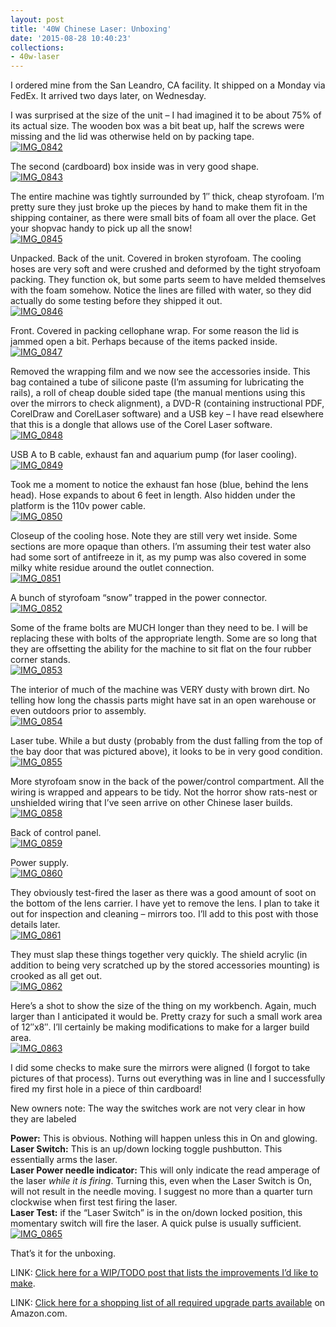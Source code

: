 ```yaml
---
layout: post
title: '40W Chinese Laser: Unboxing'
date: '2015-08-28 10:40:23'
collections:
- 40w-laser
---
```



I ordered mine from the San Leandro, CA facility. It shipped on a Monday via FedEx. It arrived two days later, on Wednesday.

I was surprised at the size of the unit – I had imagined it to be about 75% of its actual size. The wooden box was a bit beat up, half the screws were missing and the lid was otherwise held on by packing tape.  
[![IMG_0842](https://i0.wp.com/res.cloudinary.com/thecase/image/upload/h_225,w_300/v1514683226/IMG_0842_ndrpmn.jpg?resize=300%2C225)](https://i1.wp.com/res.cloudinary.com/thecase/image/upload/v1514683226/IMG_0842_ndrpmn.jpg)

The second (cardboard) box inside was in very good shape.  
[![IMG_0843](https://i0.wp.com/res.cloudinary.com/thecase/image/upload/h_225,w_300/v1514683224/IMG_0843_wzhzda.jpg?resize=300%2C225)](https://i1.wp.com/res.cloudinary.com/thecase/image/upload/v1514683224/IMG_0843_wzhzda.jpg)

The entire machine was tightly surrounded by 1″ thick, cheap styrofoam. I’m pretty sure they just broke up the pieces by hand to make them fit in the shipping container, as there were small bits of foam all over the place. Get your shopvac handy to pick up all the snow!  
[![IMG_0845](https://i0.wp.com/res.cloudinary.com/thecase/image/upload/h_225,w_300/v1514683222/IMG_0845_zoudzp.jpg?resize=300%2C225)](https://i0.wp.com/res.cloudinary.com/thecase/image/upload/v1514683222/IMG_0845_zoudzp.jpg)

Unpacked. Back of the unit. Covered in broken styrofoam. The cooling hoses are very soft and were crushed and deformed by the tight stryofoam packing. They function ok, but some parts seem to have melded themselves with the foam somehow. Notice the lines are filled with water, so they did actually do some testing before they shipped it out.  
[![IMG_0846](https://i0.wp.com/res.cloudinary.com/thecase/image/upload/h_225,w_300/v1514683220/IMG_0846_zwdhdy.jpg?resize=300%2C225)](https://i2.wp.com/res.cloudinary.com/thecase/image/upload/v1514683220/IMG_0846_zwdhdy.jpg)

Front. Covered in packing cellophane wrap. For some reason the lid is jammed open a bit. Perhaps because of the items packed inside.  
[![IMG_0847](https://i2.wp.com/res.cloudinary.com/thecase/image/upload/h_225,w_300/v1514683217/IMG_0847_rfvq1h.jpg?resize=300%2C225)](https://i0.wp.com/res.cloudinary.com/thecase/image/upload/v1514683217/IMG_0847_rfvq1h.jpg)

Removed the wrapping film and we now see the accessories inside. This bag contained a tube of silicone paste (I’m assuming for lubricating the rails), a roll of cheap double sided tape (the manual mentions using this over the mirrors to check alignment), a DVD-R (containing instructional PDF, CorelDraw and CorelLaser software) and a USB key – I have read elsewhere that this is a dongle that allows use of the Corel Laser software.  
[![IMG_0848](https://i1.wp.com/res.cloudinary.com/thecase/image/upload/h_225,w_300/v1514683215/IMG_0848_ktwvgn.jpg?resize=300%2C225)](https://i0.wp.com/res.cloudinary.com/thecase/image/upload/v1514683215/IMG_0848_ktwvgn.jpg)

USB A to B cable, exhaust fan and aquarium pump (for laser cooling).  
[![IMG_0849](https://i2.wp.com/res.cloudinary.com/thecase/image/upload/h_225,w_300/v1514683213/IMG_0849_fdt0ea.jpg?resize=300%2C225)](https://i2.wp.com/res.cloudinary.com/thecase/image/upload/v1514683213/IMG_0849_fdt0ea.jpg)

Took me a moment to notice the exhaust fan hose (blue, behind the lens head). Hose expands to about 6 feet in length. Also hidden under the platform is the 110v power cable.  
[![IMG_0850](https://i2.wp.com/res.cloudinary.com/thecase/image/upload/h_225,w_300/v1514683210/IMG_0850_cflgxl.jpg?resize=300%2C225)](https://i2.wp.com/res.cloudinary.com/thecase/image/upload/v1514683210/IMG_0850_cflgxl.jpg)

Closeup of the cooling hose. Note they are still very wet inside. Some sections are more opaque than others. I’m assuming their test water also had some sort of antifreeze in it, as my pump was also covered in some milky white residue around the outlet connection.  
[![IMG_0851](https://i0.wp.com/res.cloudinary.com/thecase/image/upload/h_225,w_300/v1514683207/IMG_0851_ui8oqk.jpg?resize=300%2C225)](https://i2.wp.com/res.cloudinary.com/thecase/image/upload/v1514683207/IMG_0851_ui8oqk.jpg)

A bunch of styrofoam “snow” trapped in the power connector.  
[![IMG_0852](https://i1.wp.com/res.cloudinary.com/thecase/image/upload/h_225,w_300/v1514683205/IMG_0852_hnoolp.jpg?resize=300%2C225)](https://i2.wp.com/res.cloudinary.com/thecase/image/upload/v1514683205/IMG_0852_hnoolp.jpg)

Some of the frame bolts are MUCH longer than they need to be. I will be replacing these with bolts of the appropriate length. Some are so long that they are offsetting the ability for the machine to sit flat on the four rubber corner stands.  
[![IMG_0853](https://i0.wp.com/res.cloudinary.com/thecase/image/upload/h_225,w_300/v1514683203/IMG_0853_jlvahx.jpg?resize=300%2C225)](https://i0.wp.com/res.cloudinary.com/thecase/image/upload/v1514683203/IMG_0853_jlvahx.jpg)

The interior of much of the machine was VERY dusty with brown dirt. No telling how long the chassis parts might have sat in an open warehouse or even outdoors prior to assembly.  
[![IMG_0854](https://i0.wp.com/res.cloudinary.com/thecase/image/upload/h_225,w_300/v1514683201/IMG_0854_e5nafw.jpg?resize=300%2C225)](https://i0.wp.com/res.cloudinary.com/thecase/image/upload/v1514683201/IMG_0854_e5nafw.jpg)

Laser tube. While a but dusty (probably from the dust falling from the top of the bay door that was pictured above), it looks to be in very good condition.  
[![IMG_0855](https://i1.wp.com/res.cloudinary.com/thecase/image/upload/h_225,w_300/v1514683199/IMG_0855_qeei9h.jpg?resize=300%2C225)](https://i0.wp.com/res.cloudinary.com/thecase/image/upload/v1514683199/IMG_0855_qeei9h.jpg)

More styrofoam snow in the back of the power/control compartment. All the wiring is wrapped and appears to be tidy. Not the horror show rats-nest or unshielded wiring that I’ve seen arrive on other Chinese laser builds.  
[![IMG_0858](https://i0.wp.com/res.cloudinary.com/thecase/image/upload/h_300,w_225/v1514683196/IMG_0858_ebjsig.jpg?resize=225%2C300)](https://i1.wp.com/res.cloudinary.com/thecase/image/upload/v1514683196/IMG_0858_ebjsig.jpg)

Back of control panel.  
[![IMG_0859](https://i2.wp.com/res.cloudinary.com/thecase/image/upload/h_300,w_225/v1514683194/IMG_0859_m9jsox.jpg?resize=225%2C300)](https://i2.wp.com/res.cloudinary.com/thecase/image/upload/v1514683194/IMG_0859_m9jsox.jpg)

Power supply.  
[![IMG_0860](https://i0.wp.com/res.cloudinary.com/thecase/image/upload/h_300,w_225/v1514683192/IMG_0860_pk1eg8.jpg?resize=225%2C300)](https://i0.wp.com/res.cloudinary.com/thecase/image/upload/v1514683192/IMG_0860_pk1eg8.jpg)

They obviously test-fired the laser as there was a good amount of soot on the bottom of the lens carrier. I have yet to remove the lens. I plan to take it out for inspection and cleaning – mirrors too. I’ll add to this post with those details later.  
[![IMG_0861](https://i0.wp.com/res.cloudinary.com/thecase/image/upload/h_300,w_225/v1514683189/IMG_0861_spferl.jpg?resize=225%2C300)](https://i1.wp.com/res.cloudinary.com/thecase/image/upload/v1514683189/IMG_0861_spferl.jpg)

They must slap these things together very quickly. The shield acrylic (in addition to being very scratched up by the stored accessories mounting) is crooked as all get out.  
[![IMG_0862](https://i2.wp.com/res.cloudinary.com/thecase/image/upload/h_225,w_300/v1514683188/IMG_0862_h7gsvw.jpg?resize=300%2C225)](https://i0.wp.com/res.cloudinary.com/thecase/image/upload/v1514683188/IMG_0862_h7gsvw.jpg)

Here’s a shot to show the size of the thing on my workbench. Again, much larger than I anticipated it would be. Pretty crazy for such a small work area of 12″x8″. I’ll certainly be making modifications to make for a larger build area.  
[![IMG_0863](https://i0.wp.com/res.cloudinary.com/thecase/image/upload/h_225,w_300/v1514683185/IMG_0863_ls7v28.jpg?resize=300%2C225)](https://i0.wp.com/res.cloudinary.com/thecase/image/upload/v1514683185/IMG_0863_ls7v28.jpg)

I did some checks to make sure the mirrors were aligned (I forgot to take pictures of that process). Turns out everything was in line and I successfully fired my first hole in a piece of thin cardboard!

New owners note: The way the switches work are not very clear in how they are labeled

**Power:** This is obvious. Nothing will happen unless this in On and glowing.  
**Laser Switch:** This is an up/down locking toggle pushbutton. This essentially arms the laser.  
**Laser Power needle indicator:** This will only indicate the read amperage of the laser *while it is firing*. Turning this, even when the Laser Switch is On, will not result in the needle moving. I suggest no more than a quarter turn clockwise when first test firing the laser.  
**Laser Test:** if the “Laser Switch” is in the on/down locked position, this momentary switch will fire the laser. A quick pulse is usually sufficient.  
[![IMG_0865](https://i0.wp.com/res.cloudinary.com/thecase/image/upload/h_300,w_225/v1514683183/IMG_0865_nd1yvn.jpg?resize=225%2C300)](https://i2.wp.com/res.cloudinary.com/thecase/image/upload/v1514683183/IMG_0865_nd1yvn.jpg)

That’s it for the unboxing.

LINK: [Click here for a WIP/TODO post that lists the improvements I’d like to make](https://blog.repulsor.net/2015/08/28/chinese-40w-laser-engraver-improvements/).

LINK: [Click here for a shopping list of all required upgrade parts available](https://blog.repulsor.net/2015/08/28/40w-chinese-laser-upgrade-parts-for-ramps-conversion/) on Amazon.com.


